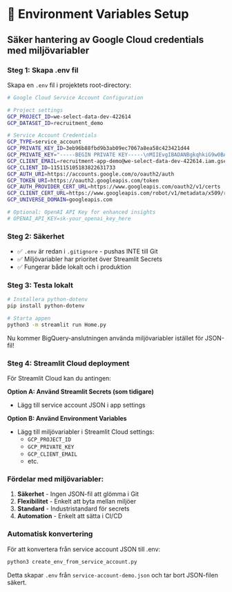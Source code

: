 # 🔐 Environment Variables Setup

## Säker hantering av Google Cloud credentials med miljövariabler

### Steg 1: Skapa .env fil

Skapa en `.env` fil i projektets root-directory:

```bash
# Google Cloud Service Account Configuration

# Project settings
GCP_PROJECT_ID=we-select-data-dev-422614
GCP_DATASET_ID=recruitment_demo

# Service Account Credentials
GCP_TYPE=service_account
GCP_PRIVATE_KEY_ID=3eb96b88fbd9b3ab09ec7067a8ea58c423421d44
GCP_PRIVATE_KEY="-----BEGIN PRIVATE KEY-----\nMIIEvgIBADANBgkqhkiG9w0BAQEFAASCBKgwggSkAgEAAoIBAQCduK00vDLNOouU\nUj9BRczvNGubLkXEzl64vYbQ8WXc8XtbQ6raHL64+LUvHavcZphcwgQQawrMkooU\nXcW+IgeK43Zd09vRhMC9peOvrXlhj0wOX1dKpWMrGHOWF8TjlpgvNch2KU6++bt6\nwg8lL1hSAMhedNWuMDFGKACmIIPJWMnxvU14RA6U0gEBDK2eN5AJ8ki36JMbLdkI\nZ18wQeN9p7YkdsGHA77OiX+uNY2E5qyBOsS+ehJ617/KuuoysD68KlwXySXtwV3K\nGGNWOnN1Ahj5tDM8iWWQrDNK7FFl91t1ELPe/udyxpnfKol8HhZYWq5935DI9eLm\ntO58hWGhAgMBAAECggEAEa3LrGeUAjEXyC5X7McYK4/ip+hN5buEHo0P+Ye1dUiU\nHSy+j+g88JrgJEHdK71MQsl0jyqQcVHTrGi+a4uA8O6CLA49S4Tn3dokZWK6glb/\nnXTOYg2byg7Zle9gIGqW8GPE7om+y+VOQHpUHETsT3TLANtzwCyiuUxuljB61Syz\nmQy0n3yaMuv2enV1zGE+iBk0npi0dVkrGdjG+Xq2iCRn8XhlRczB6Gkz4BSD5+bw\n3w9dQerKey4Jdjtf5mcY9cDv1vLQVc1aiS6HSGayLq2hOcAIjzhIPKuZzAt9ZBPg\nvYZCYE0P6Ghwol9X4ekp0DZA8GrwJ2IRIK6r2DPTSQKBgQDLrv4VSJw8fP4c9+Jw\nuD8G7L4wxEObIrDtujhgWtrRfq9BtgMi+0sUbLzzxdTpqL5x1dDo1s9inSnZdfMi\nu+WY06xpZf9lnAajkaWc0gwuy5om76JTOLK9aWVwXhXeNxHqQ6uppztTiy32yPJw\n761NuH6u74/dqwoH9rdWxv+prwKBgQDGO3zg6vXkpjbzxdbM+CApcSD4qhEsLCWk\nUVMAJh+hMfTlsdZsxlYNqSF/hsl3Tv1WjHWgek8o7pkJqJkB4OgVL5ZbPsOStyaJ\nwwpIQt/oVX8WpvxCCT7fvTO3t1WrBrTDvGguBeFDAQYYkaeafcSAFz/VyJU898n2\n3DQT8yWNrwKBgGtjStD75Gu71tp9EyUs7wX+odPiVmafprrf+MNMg5v6d/pkNUkn\nRpFxNzorbrL25dnsymVIhDTQ+fSOTG9es5Gc4IT9Yuc2mQV6T9/bmtK9Q/wNUf8g\noJRe0j2pTUxIqqhhn0smQZAtjEFV9wT2SN/2Ssx+v9I2UGacfFNDPh4/AoGBAKrW\nWaj81S1YkcNEnPnIXO9aL7Ad4O7QnSAfdgiK0nd5NjU+Li1QQJlFSTk+UCIiUPJl\n2nmS7uW3uuw4AKU9zsVzXYEFdkba0Luo+xOLjqwMAprjDkNa9HSd+hQ6S/o4rVCC\n7sW7C4dTOo2x+V+LQ+2gG8OCOhtw8P1uiPMoeRTBAoGBAJaUiB8Ze/tW0FtuE9CO\n06b+hNqiym5NFHYNt2rd9V0de+g5nirUmgprdac36dzVw0aYActFYRHDWID2qzph\nuxjzmYcESHCZAlEr13kK0Ceb8V4e/QtOPgxKs5RkAJAFHXNbQo+r/i/gkHsmw552\nQyv+5QoJ9q3KCyu1rBlZVeuz\n-----END PRIVATE KEY-----\n"
GCP_CLIENT_EMAIL=recruitment-app-demo@we-select-data-dev-422614.iam.gserviceaccount.com
GCP_CLIENT_ID=115115105183822631733
GCP_AUTH_URI=https://accounts.google.com/o/oauth2/auth
GCP_TOKEN_URI=https://oauth2.googleapis.com/token
GCP_AUTH_PROVIDER_CERT_URL=https://www.googleapis.com/oauth2/v1/certs
GCP_CLIENT_CERT_URL=https://www.googleapis.com/robot/v1/metadata/x509/recruitment-app-demo%40we-select-data-dev-422614.iam.gserviceaccount.com
GCP_UNIVERSE_DOMAIN=googleapis.com

# Optional: OpenAI API Key for enhanced insights
# OPENAI_API_KEY=sk-your_openai_key_here
```

### Steg 2: Säkerhet

- ✅ `.env` är redan i `.gitignore` - pushas INTE till Git
- ✅ Miljövariabler har prioritet över Streamlit Secrets
- ✅ Fungerar både lokalt och i produktion

### Steg 3: Testa lokalt

```bash
# Installera python-dotenv
pip install python-dotenv

# Starta appen
python3 -m streamlit run Home.py
```

Nu kommer BigQuery-anslutningen använda miljövariabler istället för JSON-fil!

### Steg 4: Streamlit Cloud deployment

För Streamlit Cloud kan du antingen:

**Option A: Använd Streamlit Secrets (som tidigare)**
- Lägg till service account JSON i app settings

**Option B: Använd Environment Variables**
- Lägg till miljövariabler i Streamlit Cloud settings:
  - `GCP_PROJECT_ID`
  - `GCP_PRIVATE_KEY`
  - `GCP_CLIENT_EMAIL`
  - etc.

### Fördelar med miljövariabler:

1. **Säkerhet** - Ingen JSON-fil att glömma i Git
2. **Flexibilitet** - Enkelt att byta mellan miljöer
3. **Standard** - Industristandard för secrets
4. **Automation** - Enkelt att sätta i CI/CD

### Automatisk konvertering

För att konvertera från service account JSON till .env:

```bash
python3 create_env_from_service_account.py
```

Detta skapar `.env` från `service-account-demo.json` och tar bort JSON-filen säkert.
